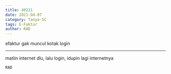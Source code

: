 ```yaml
---
title: 49221
date: 2021-04-07
category: Tanya-SC
tags: E-Faktur
author: RAD
---
```


efaktur gak muncul kotak login

---

matiin internet dlu, lalu login, idupin lagi internetnya

`RAD`
